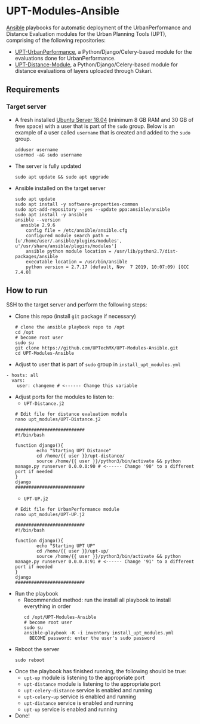 # UPT-Modules-Ansible
[Ansible](https://docs.ansible.com) playbooks for automatic deployment of the UrbanPerformance and Distance Evaluation modules for the Urban Planning Tools (UPT), comprising of the following repositories:
* [UPT-UrbanPerformance](https://github.com/UPTechMX/UPT-UrbanPerformance), a Python/Django/Celery-based module for the evaluations done for UrbanPerformance.
* [UPT-Distance-Module](https://github.com/UPTechMX/UPT-Distance-Module), a Python/Django/Celery-based module for distance evaluations of layers uploaded through Oskari.

## Requirements
### Target server
* A fresh installed [Ubuntu Server 18.04](https://ubuntu.com/download/server) (minimum 8 GB RAM and 30 GB of free space) with a user that is part of the `sudo` group. Below is an example of a user called `username` that is created and added to the `sudo` group. 
  ```
  adduser username
  usermod -aG sudo username
  ```
* The server is fully updated
  ```
  sudo apt update && sudo apt upgrade
  ```
* Ansible installed on the target server
  ```
  sudo apt update
  sudo apt install -y software-properties-common
  sudo apt-add-repository --yes --update ppa:ansible/ansible
  sudo apt install -y ansible
  ansible --version
    ansible 2.9.6
      config file = /etc/ansible/ansible.cfg
      configured module search path = [u'/home/user/.ansible/plugins/modules', u'/usr/share/ansible/plugins/modules']
      ansible python module location = /usr/lib/python2.7/dist-packages/ansible
      executable location = /usr/bin/ansible
      python version = 2.7.17 (default, Nov  7 2019, 10:07:09) [GCC 7.4.0]
  ```
  
## How to run
SSH to the target server and perform the following steps:
* Clone this repo (install `git` package if necessary)
  ```
  # clone the ansible playbook repo to /opt
  cd /opt
  # become root user
  sudo su
  git clone https://github.com/UPTechMX/UPT-Modules-Ansible.git
  cd UPT-Modules-Ansible
  ```
* Adjust to user that is part of `sudo` group in `install_upt_modules.yml`
```
- hosts: all
  vars:
    user: changeme # <------ Change this variable
```
* Adjust ports for the modules to listen to:
  * ```UPT-Distance.j2```
  ```
  # Edit file for distance evaluation module
  nano upt_modules/UPT-Distance.j2
  
  ##########################
  #!/bin/bash

  function django(){
          echo "Starting UPT Distance"
          cd /home/{{ user }}/upt-distance/
          source /home/{{ user }}/python3/bin/activate && python manage.py runserver 0.0.0.0:90 # <------ Change '90' to a different port if needed
  }
  django
  ##########################
  ```
  * ```UPT-UP.j2```
  ```
  # Edit file for UrbanPerformance module
  nano upt_modules/UPT-UP.j2
  
  ##########################
  #!/bin/bash

  function django(){
          echo "Starting UPT UP"
          cd /home/{{ user }}/upt-up/
          source /home/{{ user }}/python3/bin/activate && python manage.py runserver 0.0.0.0:91 # <------ Change '91' to a different port if needed
  }
  django
  ##########################
  ```
* Run the playbook
    * Recommended method: run the install all playbook to install everything in order
        ```
        cd /opt/UPT-Modules-Ansible
        # become root user
        sudo su
        ansible-playbook -K -i inventory install_upt_modules.yml
          BECOME password: enter the user's sudo password
        ```
* Reboot the server
  ```
  sudo reboot
  ```
* Once the playbook has finished running, the following should be true:
  * `upt-up` module is listening to the appropriate port
  * `upt-distance` module is listening to the appropriate port
  * `upt-celery-distance` service is enabled and running
  * `upt-celery-up` service is enabled and running
  * `upt-distance` service is enabled and running
  * `upt-up` service is enabled and running
* Done!
